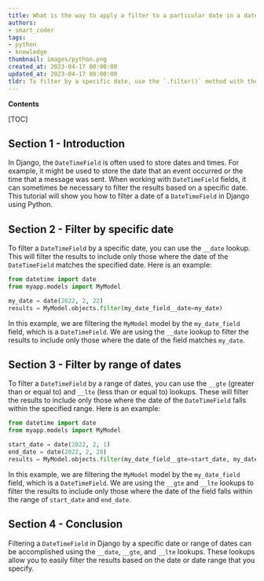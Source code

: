 ```yaml
---
title: What is the way to apply a filter to a particular date in a datetimefield in django?
authors:
- smart_coder
tags:
- python
- knowledge
thumbnail: images/python.png
created_at: 2023-04-17 00:00:00
updated_at: 2023-04-17 00:00:00
tldr: To filter by a specific date, use the `.filter()` method with the date object as the argument, like this `ExampleModel.objects.filter(datetime\_field\_\_date=date\_object)`.
---
```


**Contents**

[TOC]

## Section 1 - Introduction
In Django, the `DateTimeField` is often used to store dates and times. For example, it might be used to store the date that an event occurred or the time that a message was sent. When working with `DateTimeField` fields, it can sometimes be necessary to filter the results based on a specific date. This tutorial will show you how to filter a date of a `DateTimeField` in Django using Python.

## Section 2 - Filter by specific date
To filter a `DateTimeField` by a specific date, you can use the `__date` lookup. This will filter the results to include only those where the date of the `DateTimeField` matches the specified date. Here is an example:

```python
from datetime import date
from myapp.models import MyModel

my_date = date(2022, 2, 22)
results = MyModel.objects.filter(my_date_field__date=my_date)
```

In this example, we are filtering the `MyModel` model by the `my_date_field` field, which is a `DateTimeField`. We are using the `__date` lookup to filter the results to include only those where the date of the field matches `my_date`.

## Section 3 - Filter by range of dates
To filter a `DateTimeField` by a range of dates, you can use the `__gte` (greater than or equal to) and `__lte` (less than or equal to) lookups. These will filter the results to include only those where the date of the `DateTimeField` falls within the specified range. Here is an example:

```python
from datetime import date
from myapp.models import MyModel

start_date = date(2022, 2, 1)
end_date = date(2022, 2, 28)
results = MyModel.objects.filter(my_date_field__gte=start_date, my_date_field__lte=end_date)
```

In this example, we are filtering the `MyModel` model by the `my_date_field` field, which is a `DateTimeField`. We are using the `__gte` and `__lte` lookups to filter the results to include only those where the date of the field falls within the range of `start_date` and `end_date`.

## Section 4 - Conclusion
Filtering a `DateTimeField` in Django by a specific date or range of dates can be accomplished using the `__date`, `__gte`, and `__lte` lookups. These lookups allow you to easily filter the results based on the date or date range that you specify.
